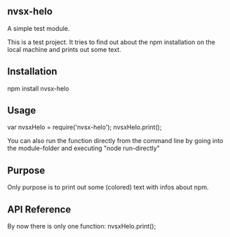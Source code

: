 ## nvsx-helo

A simple test module. 

This is a test project. It tries to find out about the npm installation on the local machine and prints out some text.

## Installation

npm install nvsx-helo

## Usage 

var nvsxHelo = require('nvsx-helo');
nvsxHelo.print();

You can also run the function directly from the command line by going into the module-folder and executing "node run-directly"

## Purpose

Only purpose is to print out some (colored) text with infos about npm.

## API Reference

By now there is only one function: nvsxHelo.print();

